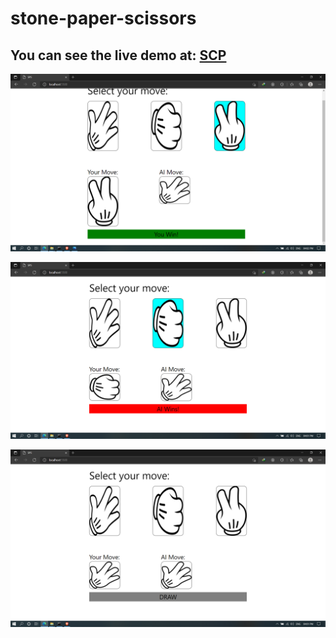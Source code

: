 # stone-paper-scissors

## You can see the live demo at: [SCP](https://thenewspc.netlify.app/)

![Alt text](./assets/win.png?raw=true "You Win")

![Alt text](./assets/lose.png?raw=true "AI Win")

![Alt text](./assets/draw.png?raw=true "DRAW")